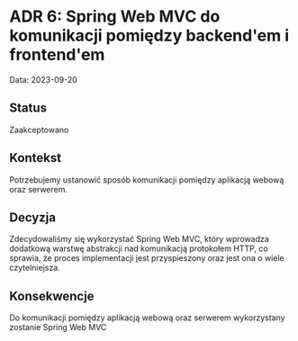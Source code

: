 # ADR 6: Spring Web MVC do komunikacji pomiędzy backend'em i frontend'em

Data: 2023-09-20

## Status
Zaakceptowano

## Kontekst
Potrzebujemy ustanowić sposób komunikacji pomiędzy aplikacją webową oraz serwerem.

## Decyzja
Zdecydowaliśmy się wykorzystać Spring Web MVC, który wprowadza dodatkową warstwę abstrakcji nad komunikacją protokołem HTTP, co sprawia, że proces implementacji jest przyspieszony oraz jest ona o wiele czytelniejsza.

## Konsekwencje
Do komunikacji pomiędzy aplikacją webową oraz serwerem wykorzystany zostanie Spring Web MVC 